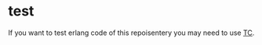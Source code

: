 # test
If you want to test erlang code of this repoisentery you may need to use [TC](https://github.com/wudixiaotie/algorithm/blob/master/erlang/tc.erl).
